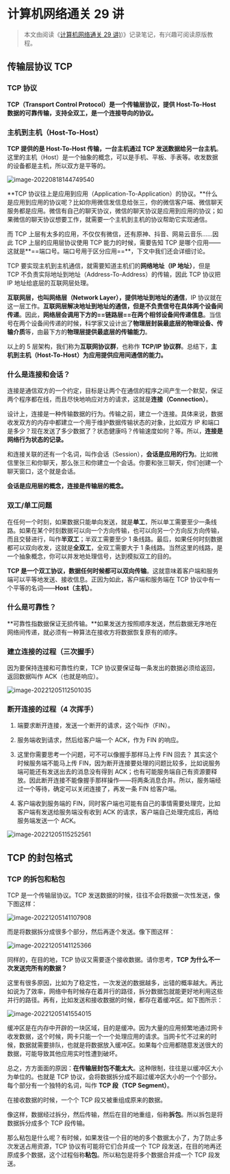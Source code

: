# 计算机网络通关 29 讲

> 本文由阅读《[计算机网络通关 29 讲)](https://kaiwu.lagou.com/course/courseInfo.htm?courseId=837#/detail/pc?id=7267))》记录笔记，有兴趣可阅读原版教程。



## 传输层协议 TCP

### TCP 协议

**TCP（Transport Control Protocol）是一个传输层协议，提供 Host-To-Host 数据的可靠传输，支持全双工，是一个连接导向的协议。**



### 主机到主机（Host-To-Host）

**TCP 提供的是 Host-To-Host 传输，一台主机通过 TCP 发送数据给另一台主机**。这里的主机（Host）是一个抽象的概念，可以是手机、平板、手表等。收发数据的设备都是主机，所以双方是平等的。

![image-20220818144749540](https://blog-picgo-typora.oss-cn-hangzhou.aliyuncs.com/image-20220818144749540.png)



**TCP 协议往上是应用到应用（Application-To-Application）的协议。**什么是应用到应用的协议呢？比如你用微信发信息给张三，你的微信客户端、微信聊天服务都是应用。微信有自己的聊天协议，微信的聊天协议是应用到应用的协议；如果微信的聊天协议想要工作，就需要一个主机到主机的协议帮助它实现通信。



而 TCP 上层有太多的应用，不仅仅有微信，还有原神、抖音、网易云音乐……因此 TCP 上层的应用层协议使用 TCP 能力的时候，需要告知 TCP 是哪个应用——这就是**==端口号。端口号用于区分应用==**，下文中我们还会详细讨论。



TCP 要实现主机到主机通信，就需要知道主机们的**网络地址（IP 地址）**，但是 TCP 不负责实际地址到地址（Address-To-Address）的传输，因此 TCP 协议把 IP 地址给底层的互联网层处理。



**互联网层，也叫网络层（Network Layer），提供地址到地址的通信**，IP 协议就在这一层工作。**互联网层解决地址到地址的通信，但是不负责信号在具体两个设备间传递**。因此，**网络层会调用下方的==链路层==在两个相邻设备间传递信息**。当信号在两个设备间传递的时候，科学家又设计出了**物理层封装最底层的物理设备、传输介质**等，由最下方的**物理层提供最底层的传输能力**。



以上的 5 层架构，我们称为**互联网协议群**，也称作 **TCP/IP 协议群**。总结下，**主机到主机（Host-To-Host）为应用提供应用间通信的能力。**



### 什么是连接和会话？

连接是通信双方的一个约定，目标是让两个在通信的程序之间产生一个默契，保证两个程序都在线，而且尽快地响应对方的请求，这就是**连接（Connection）**。

设计上，连接是一种传输数据的行为。传输之前，建立一个连接。具体来说，数据收发双方的内存中都建立一个用于维护数据传输状态的对象，比如双方 IP 和端口是多少？现在发送了多少数据了？状态健康吗？传输速度如何？等。所以，**连接是网络行为状态的记录。**

和连接关联的还有一个名词，叫作会话（Session），**会话是应用的行为**。比如微信里张三和你聊天，那么张三和你建立一个会话。你要和张三聊天，你们创建一个聊天窗口，这个就是会话。

**会话是应用层的概念，连接是传输层的概念。**



### 双工/单工问题

在任何一个时刻，如果数据只能单向发送，就是**单工**，所以单工需要至少一条线路。如果在某个时刻数据可以向一个方向传输，也可以向另一个方向反方向传输，而且交替进行，叫作**半双工**；半双工需要至少 1 条线路。最后，如果任何时刻数据都可以双向收发，这就是**全双工**，全双工需要大于 1 条线路。当然这里的线路，是一个抽象概念，你可以并发地处理信号，达到模拟双工的目的。

**TCP 是一个双工协议，数据任何时候都可以双向传输**。这就意味着客户端和服务端可以平等地发送、接收信息。正因为如此，客户端和服务端在 TCP 协议中有一个平等的名词——**Host（主机）**。



### 什么是可靠性？

**可靠性指数据保证无损传输。**如果发送方按照顺序发送，然后数据无序地在网络间传递，就必须有一种算法在接收方将数据恢复原有的顺序。



### 建立连接的过程（三次握手）

因为要保持连接和可靠性约束，TCP 协议要保证每一条发出的数据必须给返回，返回数据叫作 ACK（也就是响应）。

![image-20221205112501035](https://blog-picgo-typora.oss-cn-hangzhou.aliyuncs.com/image-20221205112501035.png)



### 断开连接的过程（4 次挥手）

1. 端要求断开连接，发送一个断开的请求，这个叫作（FIN）。

2. 服务端收到请求，然后给客户端一个 ACK，作为 FIN 的响应。

3. 这里你需要思考一个问题，可不可以像握手那样马上传 FIN 回去？
   其实这个时候服务端不能马上传 FIN，因为断开连接要处理的问题比较多，比如说服务端可能还有发送出去的消息没有得到 ACK；也有可能服务端自己有资源要释放。因此断开连接不能像握手那样操作——将两条消息合并。所以，服务端经过一个等待，确定可以关闭连接了，再发一条 FIN 给客户端。

4. 客户端收到服务端的 FIN，同时客户端也可能有自己的事情需要处理完，比如客户端有发送给服务端没有收到 ACK 的请求，客户端自己处理完成后，再给服务端发送一个 ACK。

![image-20221205115252561](https://blog-picgo-typora.oss-cn-hangzhou.aliyuncs.com/image-20221205115252561.png)



## TCP 的封包格式

### TCP 的拆包和粘包

TCP 是一个传输层协议。TCP 发送数据的时候，往往不会将数据一次性发送，像下图这样：

![image-20221205141107908](https://blog-picgo-typora.oss-cn-hangzhou.aliyuncs.com/image-20221205141107908.png)

而是将数据拆分成很多个部分，然后再逐个发送。像下图这样：

![image-20221205141125366](https://blog-picgo-typora.oss-cn-hangzhou.aliyuncs.com/image-20221205141125366.png)

同样的，在目的地，TCP 协议又需要逐个接收数据。请你思考，**TCP 为什么不一次发送完所有的数据？**



这里有很多原因，比如为了稳定性，一次发送的数据越多，出错的概率越大。再比如说为了效率，网络中有时候存在着并行的路径，拆分数据包就能更好地利用这些并行的路径。再有，比如发送和接收数据的时候，都存在着缓冲区。如下图所示：

![image-20221205141554015](https://blog-picgo-typora.oss-cn-hangzhou.aliyuncs.com/image-20221205141554015.png)



缓冲区是在内存中开辟的一块区域，目的是缓冲。因为大量的应用频繁地通过网卡收发数据，这个时候，网卡只能一个一个处理应用的请求。当网卡忙不过来的时候，数据就需要排队，也就是将数据放入缓冲区。如果每个应用都随意发送很大的数据，可能导致其他应用实时性遭到破坏。

总之，方方面面的原因：**在传输层封包不能太大**。这种限制，往往是以缓冲区大小为单位的。也就是 TCP 协议，会将数据拆分成不超过缓冲区大小的一个个部分。每个部分有一个独特的名词，叫作 **TCP 段（TCP Segment）**。

在接收数据的时候，一个个 TCP 段又被重组成原来的数据。

像这样，数据经过拆分，然后传输，然后在目的地重组，俗称**拆包**。所以拆包是将数据拆分成多个 TCP 段传输。

那么粘包是什么呢？有时候，如果发往一个目的地的多个数据太小了，为了防止多次发送占用资源，TCP 协议有可能将它们合并成一个 TCP 段发送，在目的地再还原成多个数据，这个过程俗称**粘包**。所以粘包是将多个数据合并成一个 TCP 段发送。
